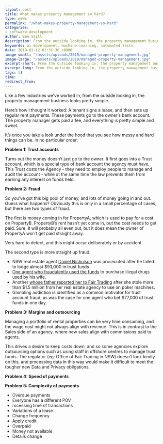 ```yaml
---
layout: post
title: What makes property management so hard?
type: news
permalink: "/what-makes-property-management-so-hard"
categories:
- software-development
author: Ben Still
description: From the outside looking in, the property management business looks pretty simple.
keywords: ai development, machine learning, automated tests
date: 2019-02-12 02:31:36 +0000
image-small: "/assets/uploads/2019/managed-property-management.jpg"
image-large: "/assets/uploads/2019/managed-property-management.jpg"
excerpt-short: From the outside looking in, the property management business looks pretty simple.
excerpt-long: From the outside looking in, the property management business looks pretty simple.
tags: []
time:
redirect_from:
---
```


Like a few industries we’ve worked in, from the outside looking in, the property management business looks pretty simple.

Here’s how I thought it worked: A tenant signs a lease, and then sets up regular rent payments. These payments go to the owner’s bank account. The property manager gets paid a fee, and everything is pretty simple and sweet.

It’s once you take a look under the hood that you see how messy and hard things can be. In no particular order:

**Problem 1: Trust accounts**

Turns out the money doesn’t just go to the owner. It first goes into a Trust account, which is a special type of bank account the agency must have. This Trust costs the Agency - they need to employ people to manage and audit the account - while at the same time the law prevents them from earning any interest on funds held.


**Problem 2: Fraud**

So you’ve got this big pool of money, and lots of money going in and out. Guess what happens? Obviously this is only in a small percentage of cases, but there are two types of fraud.

The first is money coming in for PropertyA, which is used to pay for a cost on PropertyB. PropertyB’s rent hasn’t yet come in, but the cost needs to get paid. Sure, it will probably all even out, but it does mean the owner of PropertyA won’t get paid straight away.

Very hard to detect, and this might occur deliberately or by accident.

The second type is more straight up fraud:

- NSW real estate agent [Daniel Nicholson](http://www.realestatebusiness.com.au/breaking-news/11202-agent-jailed-over-trust-account-fraud) was prosecuted after he failed to lodge almost $93,000 in trust funds
- [One agent who fraudulently used the funds](https://www.smh.com.au/business/consumer-affairs/millions-in-nsw-real-estate-fraud-prompts-raft-of-new-regulations-20161124-gsx3gf.html) to purchase illegal drugs used by his wife.
- Another [whose father reported her to Fair Trading](https://www.illawarramercury.com.au/story/1982022/warilla-agent-feeds-101m-into-pokies/) after she stole more than $1.5 million from her real estate agency to use on poker machines.
- Gambling addiction is identified as a common motivator for trust account fraud, as was the case for one agent who bet $77,000 of trust funds in one day.

**Problem 3: Margins and outsourcing**

Managing a portfolio of rental properties can be very time consuming, and the wage cost might not always align with revenue. This is in contrast to the Sales side of an agency, where new sales align with commissions paid to agents.

This drives a desire to keep costs down, and so some agencies explore outsourcing options such as using staff in offshore centres to manage trust funds. The regulator (eg: Office of Fair Trading in NSW) doesn’t look kindly on this, and processing data in this way would make it difficult to meet the tougher new Data and Privacy obligations.

**Problem 4: Speed of payments**


**Problem 5: Complexity of payments**

- Overdue payments
- Everyone has a different POV
- rocessing time of transactions
- Variations of a lease
- Change frequency
- Apply credit
- Overpaid
- Money not available
- Details change
